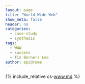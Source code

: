 ```yaml
---
layout: page
title: "World Wide Web"
show_meta: false
header: no
categories:
  - case-study
  - synthesis
tags:
  - WWW
  - success
  - Tim Berners Lee
author: epidrome
---
```


{% include_relative cs-www.md %}
